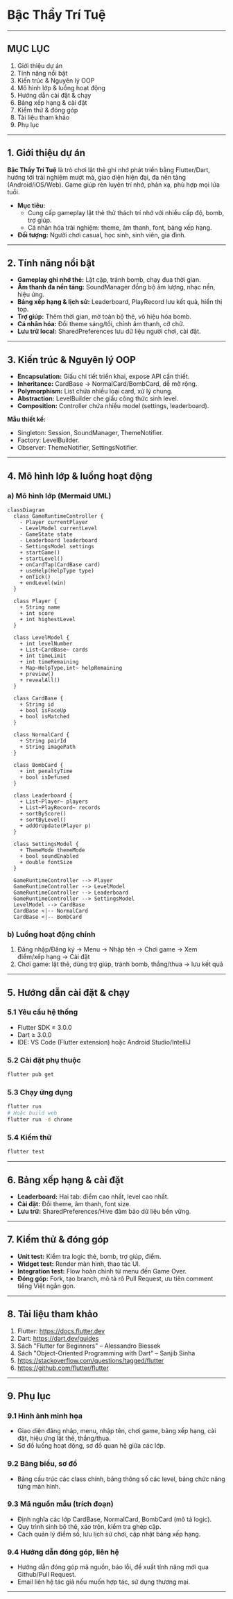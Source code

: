 
# Bậc Thầy Trí Tuệ 

---

## MỤC LỤC

1. Giới thiệu dự án  
2. Tính năng nổi bật  
3. Kiến trúc & Nguyên lý OOP  
4. Mô hình lớp & luồng hoạt động  
5. Hướng dẫn cài đặt & chạy  
6. Bảng xếp hạng & cài đặt  
7. Kiểm thử & đóng góp  
8. Tài liệu tham khảo  
9. Phụ lục  

---

## 1. Giới thiệu dự án

**Bậc Thầy Trí Tuệ** là trò chơi lật thẻ ghi nhớ phát triển bằng Flutter/Dart, hướng tới trải nghiệm mượt mà, giao diện hiện đại, đa nền tảng (Android/iOS/Web). Game giúp rèn luyện trí nhớ, phản xạ, phù hợp mọi lứa tuổi.

- **Mục tiêu:**  
  - Cung cấp gameplay lật thẻ thử thách trí nhớ với nhiều cấp độ, bomb, trợ giúp.
  - Cá nhân hóa trải nghiệm: theme, âm thanh, font, bảng xếp hạng.
- **Đối tượng:** Người chơi casual, học sinh, sinh viên, gia đình.

---

## 2. Tính năng nổi bật

- **Gameplay ghi nhớ thẻ:** Lật cặp, tránh bomb, chạy đua thời gian.
- **Âm thanh đa nền tảng:** SoundManager đồng bộ âm lượng, nhạc nền, hiệu ứng.
- **Bảng xếp hạng & lịch sử:** Leaderboard, PlayRecord lưu kết quả, hiển thị top.
- **Trợ giúp:** Thêm thời gian, mở toàn bộ thẻ, vô hiệu hóa bomb.
- **Cá nhân hóa:** Đổi theme sáng/tối, chỉnh âm thanh, cỡ chữ.
- **Lưu trữ local:** SharedPreferences lưu dữ liệu người chơi, cài đặt.

---

## 3. Kiến trúc & Nguyên lý OOP

- **Encapsulation:** Giấu chi tiết triển khai, expose API cần thiết.
- **Inheritance:** CardBase → NormalCard/BombCard, dễ mở rộng.
- **Polymorphism:** List<CardBase> chứa nhiều loại card, xử lý chung.
- **Abstraction:** LevelBuilder che giấu công thức sinh level.
- **Composition:** Controller chứa nhiều model (settings, leaderboard).

**Mẫu thiết kế:**  
- Singleton: Session, SoundManager, ThemeNotifier.  
- Factory: LevelBuilder.  
- Observer: ThemeNotifier, SettingsNotifier.

---

## 4. Mô hình lớp & luồng hoạt động

### a) Mô hình lớp (Mermaid UML)

```mermaid
classDiagram
  class GameRuntimeController {
    - Player currentPlayer
    - LevelModel currentLevel
    - GameState state
    - Leaderboard leaderboard
    - SettingsModel settings
    + startGame()
    + startLevel()
    + onCardTap(CardBase card)
    + useHelp(HelpType type)
    + onTick()
    + endLevel(win)
  }

  class Player {
    + String name
    + int score
    + int highestLevel
  }

  class LevelModel {
    + int levelNumber
    + List~CardBase~ cards
    + int timeLimit
    + int timeRemaining
    + Map~HelpType,int~ helpRemaining
    + preview()
    + revealAll()
  }

  class CardBase {
    + String id
    + bool isFaceUp
    + bool isMatched
  }

  class NormalCard {
    + String pairId
    + String imagePath
  }

  class BombCard {
    + int penaltyTime
    + bool isDefused
  }

  class Leaderboard {
    + List~Player~ players
    + List~PlayRecord~ records
    + sortByScore()
    + sortByLevel()
    + addOrUpdate(Player p)
  }

  class SettingsModel {
    + ThemeMode themeMode
    + bool soundEnabled
    + double fontSize
  }

  GameRuntimeController --> Player
  GameRuntimeController --> LevelModel
  GameRuntimeController --> Leaderboard
  GameRuntimeController --> SettingsModel
  LevelModel --> CardBase
  CardBase <|-- NormalCard
  CardBase <|-- BombCard
```

### b) Luồng hoạt động chính

1. Đăng nhập/Đăng ký → Menu → Nhập tên → Chơi game → Xem điểm/xếp hạng → Cài đặt
2. Chơi game: lật thẻ, dùng trợ giúp, tránh bomb, thắng/thua → lưu kết quả

---

## 5. Hướng dẫn cài đặt & chạy

### 5.1 Yêu cầu hệ thống

- Flutter SDK ≥ 3.0.0
- Dart ≥ 3.0.0
- IDE: VS Code (Flutter extension) hoặc Android Studio/IntelliJ

### 5.2 Cài đặt phụ thuộc

```bash
flutter pub get
```

### 5.3 Chạy ứng dụng

```bash
flutter run
# Hoặc build web
flutter run -d chrome
```

### 5.4 Kiểm thử

```bash
flutter test
```

---

## 6. Bảng xếp hạng & cài đặt

- **Leaderboard:** Hai tab: điểm cao nhất, level cao nhất.  
- **Cài đặt:** Đổi theme, âm thanh, font size.  
- **Lưu trữ:** SharedPreferences/Hive đảm bảo dữ liệu bền vững.

---

## 7. Kiểm thử & đóng góp

- **Unit test:** Kiểm tra logic thẻ, bomb, trợ giúp, điểm.
- **Widget test:** Render màn hình, thao tác UI.
- **Integration test:** Flow hoàn chỉnh từ menu đến Game Over.
- **Đóng góp:** Fork, tạo branch, mô tả rõ Pull Request, ưu tiên comment tiếng Việt ngắn gọn.

---

## 8. Tài liệu tham khảo

1. Flutter: https://docs.flutter.dev  
2. Dart: https://dart.dev/guides  
3. Sách "Flutter for Beginners" – Alessandro Biessek  
4. Sách "Object-Oriented Programming with Dart" – Sanjib Sinha  
5. https://stackoverflow.com/questions/tagged/flutter  
6. https://github.com/flutter/flutter  

---

## 9. Phụ lục

### 9.1 Hình ảnh minh họa

- Giao diện đăng nhập, menu, nhập tên, chơi game, bảng xếp hạng, cài đặt, hiệu ứng lật thẻ, thắng/thua.
- Sơ đồ luồng hoạt động, sơ đồ quan hệ giữa các lớp.

### 9.2 Bảng biểu, sơ đồ

- Bảng cấu trúc các class chính, bảng thông số các level, bảng chức năng từng màn hình.

### 9.3 Mã nguồn mẫu (trích đoạn)

- Định nghĩa các lớp CardBase, NormalCard, BombCard (mô tả logic).
- Quy trình sinh bộ thẻ, xáo trộn, kiểm tra ghép cặp.
- Cách quản lý điểm số, lưu lịch sử chơi, cập nhật bảng xếp hạng.

### 9.4 Hướng dẫn đóng góp, liên hệ

- Hướng dẫn đóng góp mã nguồn, báo lỗi, đề xuất tính năng mới qua Github/Pull Request.
- Email liên hệ tác giả nếu muốn hợp tác, sử dụng thương mại.

---

